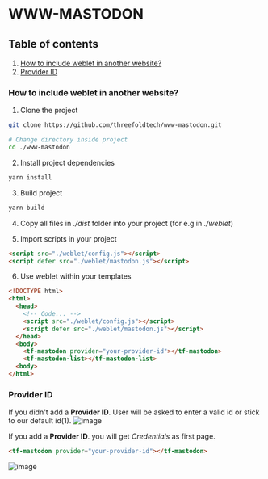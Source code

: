 # WWW-MASTODON

## Table of contents

1. [How to include weblet in another website?](#how-to-include-weblet-in-another-website)
2. [Provider ID](#provider-id)

### How to include weblet in another website?

1. Clone the project

```sh
git clone https://github.com/threefoldtech/www-mastodon.git

# Change directory inside project
cd ./www-mastodon
```

2. Install project dependencies

```sh
yarn install
```

3. Build project

```sh
yarn build
```

4. Copy all files in _./dist_ folder into your project (for e.g in _./weblet_)

5. Import scripts in your project

```html
<script src="./weblet/config.js"></script>
<script defer src="./weblet/mastodon.js"></script>
```

6. Use weblet within your templates

```html
<!DOCTYPE html>
<html>
  <head>
    <!-- Code... -->
    <script src="./weblet/config.js"></script>
    <script defer src="./weblet/mastodon.js"></script>
  </head>
  <body>
    <tf-mastodon provider="your-provider-id"></tf-mastodon>
    <tf-mastodon-list></tf-mastodon-list>
  <body>
</html>
```

### Provider ID

If you didn't add a **Provider ID**. User will be asked to enter a valid id or stick to our default id(1).
![image](https://user-images.githubusercontent.com/31689104/207612081-126a8a24-820a-420e-849a-5faa78df4227.png)

If you add a **Provider ID**. you will get _Credentials_ as first page.

```html
<tf-mastodon provider="your-provider-id"></tf-mastodon>
```

![image](https://user-images.githubusercontent.com/31689104/207612152-3069fc8c-25f5-49ed-a2a6-c0cdf37a7639.png)
